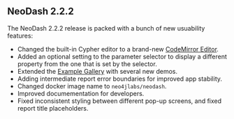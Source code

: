 ## NeoDash 2.2.2
The NeoDash 2.2.2 release is packed with a bunch of new usuability features:
- Changed the built-in Cypher editor to a brand-new [CodeMirror Editor](https://github.com/neo4j-contrib/cypher-editor).
- Added an optional setting to the parameter selector to display a different property from the one that is set by the selector.
- Extended the [Example Gallery](https://neodash-gallery.graphapp.io/) with several new demos.
- Adding intermediate report error boundaries for improved app stability. 
- Changed docker image name to `neo4jlabs/neodash`.
- Improved documementation for developers.
- Fixed inconsistent styling between different pop-up screens, and fixed report title placeholders.